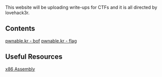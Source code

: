 This website will be uploading write-ups for CTFs and it is all directed by lovehack3r.

## Contents
<a href="pwnable.kr_bof.md">pwnable.kr - bof</a>
<a href="pwnablekr_flag.md">pwnable.kr - flag</a>




## Useful Resources
<a href="https://www.cs.virginia.edu/~evans/cs216/guides/x86.html">x86 Assembly</a>
